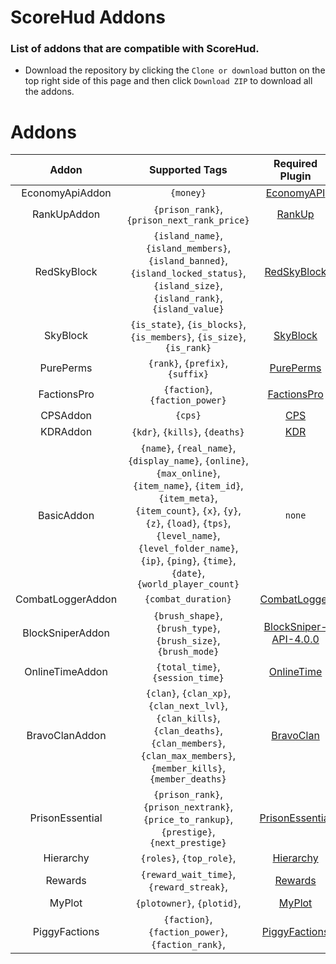 # ScoreHud Addons

### List of addons that are compatible with ScoreHud.

- Download the repository by clicking the `Clone or download` button on the top right side of this page and then click `Download ZIP` to download all the addons.

# Addons 

|Addon|Supported Tags|Required Plugin|
|:--:|:--:|:--:|
|EconomyApiAddon|`{money}`|[EconomyAPI](https://github.com/poggit-orphanage/EconomyS/tree/master/EconomyAPI)|
|RankUpAddon|`{prison_rank}`, `{prison_next_rank_price}`|[RankUp](https://github.com/falkirks/RankUp)|
|RedSkyBlock| `{island_name}`, `{island_members}`, `{island_banned}`, `{island_locked_status}`, `{island_size}`, `{island_rank}`, `{island_value}`|[RedSkyBlock](https://github.com/RedCraftGH/RedSkyBlock)|
|SkyBlock|`{is_state}`, `{is_blocks}`, `{is_members}`, `{is_size}`, `{is_rank}`|[SkyBlock](https://github.com/GiantQuartz/SkyBlock)|
|PurePerms|`{rank}`, `{prefix}`, `{suffix}`|[PurePerms](https://github.com/poggit-orphanage/PurePerms)|
|FactionsPro|`{faction}`, `{faction_power}`|[FactionsPro](https://github.com/poggit-orphanage/FactionsPro)|
|CPSAddon|`{cps}`|[CPS](https://github.com/JackMD/CPS)|
|KDRAddon|`{kdr}`, `{kills}`, `{deaths}`|[KDR](https://github.com/JackMD/KDR)|
|BasicAddon|`{name}`, `{real_name}`, `{display_name}`, `{online}`, `{max_online}`, `{item_name}`, `{item_id}`, `{item_meta}`, `{item_count}`, `{x}`, `{y}`, `{z}`, `{load}`, `{tps}`, `{level_name}`, `{level_folder_name}`, `{ip}`, `{ping}`, `{time}`, `{date}`, `{world_player_count}`|`none`|
|CombatLoggerAddon|`{combat_duration}`|[CombatLogger](https://poggit.pmmp.io/ci/JackNoordhuis/PocketMine-Plugins/CombatLogger)|
|BlockSniperAddon|`{brush_shape}`, `{brush_type}`, `{brush_size}`, `{brush_mode}`|[BlockSniper-API-4.0.0](https://github.com/BlockHorizons/BlockSniper/tree/API-4.0.0)|
|OnlineTimeAddon|`{total_time}`, `{session_time}`|[OnlineTime](https://github.com/Zedstar16/OnlineTime)|
|BravoClanAddon| `{clan}`, `{clan_xp}`, `{clan_next_lvl}`, `{clan_kills}`, `{clan_deaths}`, `{clan_members}`, `{clan_max_members}`, `{member_kills}`, `{member_deaths}`| [BravoClan](https://github.com/Itzdvbravo/BravoClan)|
|PrisonEssential| `{prison_rank}`, `{prison_nextrank}`, `{price_to_rankup}`, `{prestige}`, `{next_prestige}`|[PrisonEssential](https://github.com/iZeaoGamer/PrisonEssential)|
|Hierarchy| `{roles}`, `{top_role}`,|[Hierarchy](https://github.com/CortexPE/Hierarchy)|
|Rewards| `{reward_wait_time}`, `{reward_streak}`,|[Rewards](https://github.com/Wertzui123/Rewards)|
|MyPlot| `{plotowner}`, `{plotid}`,|[MyPlot](https://github.com/jasonwynn10/MyPlot)|
|PiggyFactions| `{faction}`, `{faction_power}`, `{faction_rank}`,|[PiggyFactions](https://github.com/DaPigGuy/PiggyFactions)|
